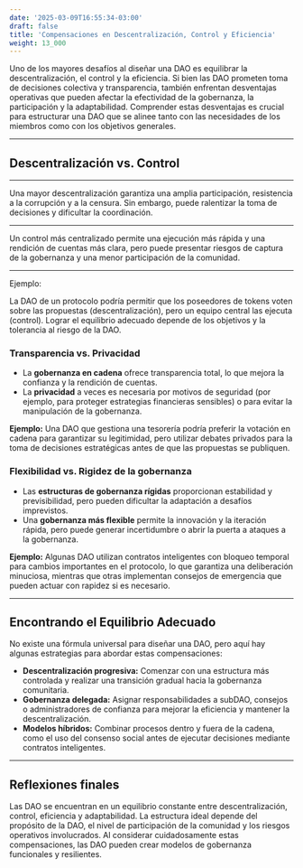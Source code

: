 ```yaml
---
date: '2025-03-09T16:55:34-03:00'
draft: false
title: 'Compensaciones en Descentralización, Control y Eficiencia'
weight: 13_000
---
```


Uno de los mayores desafíos al diseñar una DAO es equilibrar la descentralización, el control y la eficiencia. Si bien las DAO prometen toma de decisiones colectiva y transparencia, también enfrentan desventajas operativas que pueden afectar la efectividad de la gobernanza, la participación y la adaptabilidad. Comprender estas desventajas es crucial para estructurar una DAO que se alinee tanto con las necesidades de los miembros como con los objetivos generales.

---

## Descentralización vs. Control

---
Una mayor descentralización garantiza una amplia participación, resistencia a la corrupción y a la censura. Sin embargo, puede ralentizar la toma de decisiones y dificultar la coordinación.

---
Un control más centralizado permite una ejecución más rápida y una rendición de cuentas más clara, pero puede presentar riesgos de captura de la gobernanza y una menor participación de la comunidad.

---
Ejemplo:

La DAO de un protocolo podría permitir que los poseedores de tokens voten sobre las propuestas (descentralización), pero un equipo central las ejecuta (control). Lograr el equilibrio adecuado depende de los objetivos y la tolerancia al riesgo de la DAO.

### **Transparencia vs. Privacidad**
- La **gobernanza en cadena** ofrece transparencia total, lo que mejora la confianza y la rendición de cuentas.
- La **privacidad** a veces es necesaria por motivos de seguridad (por ejemplo, para proteger estrategias financieras sensibles) o para evitar la manipulación de la gobernanza.

**Ejemplo:** Una DAO que gestiona una tesorería podría preferir la votación en cadena para garantizar su legitimidad, pero utilizar debates privados para la toma de decisiones estratégicas antes de que las propuestas se publiquen.

### **Flexibilidad vs. Rigidez de la gobernanza**
- Las **estructuras de gobernanza rígidas** proporcionan estabilidad y previsibilidad, pero pueden dificultar la adaptación a desafíos imprevistos.
- Una **gobernanza más flexible** permite la innovación y la iteración rápida, pero puede generar incertidumbre o abrir la puerta a ataques a la gobernanza.

**Ejemplo:** Algunas DAO utilizan contratos inteligentes con bloqueo temporal para cambios importantes en el protocolo, lo que garantiza una deliberación minuciosa, mientras que otras implementan consejos de emergencia que pueden actuar con rapidez si es necesario.

---

## Encontrando el Equilibrio Adecuado
No existe una fórmula universal para diseñar una DAO, pero aquí hay algunas estrategias para abordar estas compensaciones:
- **Descentralización progresiva:** Comenzar con una estructura más controlada y realizar una transición gradual hacia la gobernanza comunitaria.
- **Gobernanza delegada:** Asignar responsabilidades a subDAO, consejos o administradores de confianza para mejorar la eficiencia y mantener la descentralización.
- **Modelos híbridos:** Combinar procesos dentro y fuera de la cadena, como el uso del consenso social antes de ejecutar decisiones mediante contratos inteligentes.

---

## Reflexiones finales
Las DAO se encuentran en un equilibrio constante entre descentralización, control, eficiencia y adaptabilidad. La estructura ideal depende del propósito de la DAO, el nivel de participación de la comunidad y los riesgos operativos involucrados. Al considerar cuidadosamente estas compensaciones, las DAO pueden crear modelos de gobernanza funcionales y resilientes.